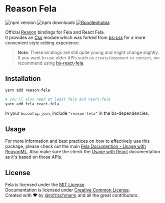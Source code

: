 # Reason Fela

<img alt="npm version" src="https://badge.fury.io/js/reason-fela.svg"> <img alt="npm downloads" src="https://img.shields.io/npm/dm/reason-fela.svg"> <a href="https://bundlephobia.com/result?p=reason-fela@latest"><img alt="Bundlephobia" src="https://img.shields.io/bundlephobia/minzip/reason-fela.svg"></a>

Official [Reason](http://reasonml.github.io) bindings for Fela and React Fela.<br />
It provides an [Css](https://github.com/astrada/bs-css-core) module which was forked from [bs-css](https://github.com/SentiaAnalytics/bs-css) for a more convenient style editing experience.

> **Note**: These bindings are still quite young and might change slightly. If you want to use older APIs such as `createComponent` or `connect`, we recommend using [bs-react-fela](https://github.com/astrada/bs-react-fela).

## Installation
```sh
yarn add reason-fela

# you'll also need at least fela and react-fela
yarn add fela react-fela
```
In your `bsconfig.json`, include `"reason-fela"` in the bs-dependencies.

## Usage
For more information and best practices on how to effectively use this package, please check out the main [Fela Documention - Usage with ReasonML](http://fela.js.org/docs/guides/UsageWithReasonML.html). Also make sure the check the [Usage with React](http://fela.js.org/docs/guides/UsageWithReact.html) documentation as it's based on those APIs.

## License
Fela is licensed under the [MIT License](http://opensource.org/licenses/MIT).<br>
Documentation is licensed under [Creative Common License](http://creativecommons.org/licenses/by/4.0/).<br>
Created with ♥ by [@rofrischmann](http://rofrischmann.de) and all the great contributors.
